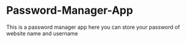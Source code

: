 # Password-Manager-App
This is a password manager app here you can store your password of website name and username 
